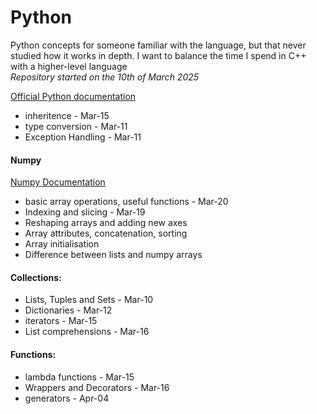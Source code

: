 # Python

Python concepts for someone familiar with the language, 
but that never studied how it works in depth. I want to
balance the time I spend in C++ with a higher-level
language  
*Repository started on the 10th of March 2025*

[Official Python documentation](https://docs.python.org/3/)

- inheritence - Mar-15
- type conversion - Mar-11
- Exception Handling - Mar-11

#### Numpy

[Numpy Documentation](https://numpy.org/doc/stable/)
- basic array operations, useful functions - Mar-20
- Indexing and slicing - Mar-19
- Reshaping arrays and adding new axes
- Array attributes, concatenation, sorting
- Array initialisation
- Difference between lists and numpy arrays 

#### Collections:

- Lists, Tuples and Sets - Mar-10
- Dictionaries - Mar-12
- iterators - Mar-15
- List comprehensions - Mar-16

#### Functions:

- lambda functions - Mar-15
- Wrappers and Decorators - Mar-16
- generators - Apr-04

